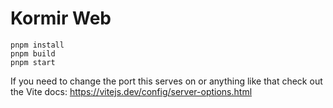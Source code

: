# Kormir Web

```
pnpm install
pnpm build
pnpm start
```

If you need to change the port this serves on or anything like that check out the Vite docs: https://vitejs.dev/config/server-options.html
